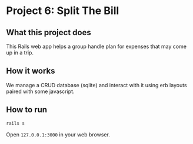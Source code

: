 # Project 6: Split The Bill

## What this project does
This Rails web app helps a group handle plan for expenses that may come up in a
trip.

## How it works
We manage a CRUD database (sqlite) and interact with it using erb
layouts paired with some javascript.

## How to run
```bash
rails s
```

Open `127.0.0.1:3000` in your web browser.
